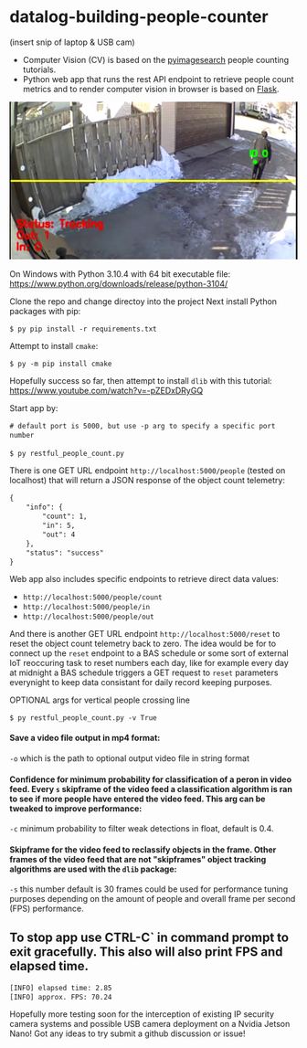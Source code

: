 # datalog-building-people-counter

(insert snip of laptop & USB cam) 

- Computer Vision (CV) is based on the [pyimagesearch](https://pyimagesearch.com/2018/08/13/opencv-people-counter/) people counting tutorials. 
- Python web app that runs the rest API endpoint to retrieve people count metrics and to render computer vision in browser is based on [Flask](https://flask.palletsprojects.com/en/2.1.x/).


![exampleSnip](/snips/exampleSnip.PNG)


On Windows with Python 3.10.4 with 64 bit executable file:
https://www.python.org/downloads/release/python-3104/

Clone the repo and change directoy into the project
Next install Python packages with pip:

```
$ py pip install -r requirements.txt
```

Attempt to install `cmake`:
```
$ py -m pip install cmake
```

Hopefully success so far, then attempt to install `dlib` with this tutorial:
https://www.youtube.com/watch?v=-pZEDxDRyGQ

Start app by:
```
# default port is 5000, but use -p arg to specify a specific port number

$ py restful_people_count.py
```

There is one GET URL endpoint `http://localhost:5000/people` (tested on localhost) that will return a JSON response of the object count telemetry:
```
{
	"info": {
		"count": 1,
		"in": 5,
		"out": 4
	},
	"status": "success"
}
```

Web app also includes specific endpoints to retrieve direct data values:
- `http://localhost:5000/people/count`
- `http://localhost:5000/people/in` 
- `http://localhost:5000/people/out` 


And there is another GET URL endpoint `http://localhost:5000/reset` to reset the object count telemetry back to zero. The idea would be for to connect up the `reset` endpoint to a BAS schedule or some sort of external IoT reoccuring task to reset numbers each day, like for example every day at midnight a BAS schedule triggers a GET request to `reset` parameters everynight to keep data consistant for daily record keeping purposes.


OPTIONAL args for vertical people crossing line
```
$ py restful_people_count.py -v True
```


#### Save a video file output in mp4 format:
`-o` which is the path to optional output video file in string format

#### Confidence for minimum probability for classification of a peron in video feed. Every `s` skipframe of the video feed a classification algorithm is ran to see if more people have entered the video feed. This arg can be tweaked to improve performance:
`-c` minimum probability to filter weak detections in float, default is 0.4.

#### Skipframe for the video feed to reclassify objects in the frame. Other frames of the video feed that are not "skipframes" object tracking algorithms are used with the `dlib` package:
`-s` this number default is 30 frames could be used for performance tuning purposes depending on the amount of people and overall frame per second (FPS) performance. 


## To stop app use CTRL-C` in command prompt to exit gracefully. This also will also print FPS and elapsed time.

```
[INFO] elapsed time: 2.85
[INFO] approx. FPS: 70.24

```

Hopefully more testing soon for the interception of existing IP security camera systems and possible USB camera deployment on a Nvidia Jetson Nano! Got any ideas to try submit a github discussion or issue!